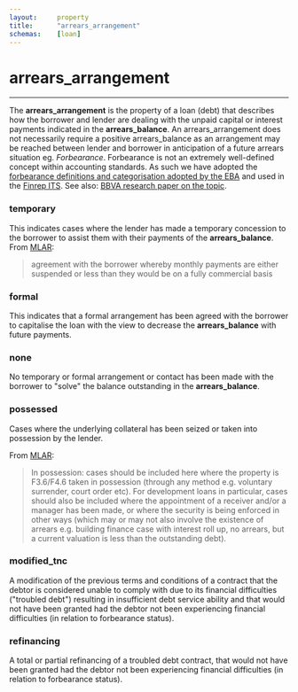 ```yaml
---
layout:		property
title:		"arrears_arrangement"
schemas:	[loan]
---
```


# arrears_arrangement

---

The **arrears_arrangement** is the property of a loan (debt) that describes how the borrower and lender are dealing with the unpaid capital or interest payments indicated in the **arrears_balance**. An arrears_arrangement does not necessarily require a positive arrears_balance as an arrangement may be reached between lender and borrower in anticipation of a future arrears situation eg. *Forbearance*. Forbearance is not an extremely well-defined concept within accounting standards. As such we have adopted the [forbearance definitions and categorisation adopted by the EBA][eba-forbearance-its] and used in the [Finrep ITS][finrep-its]. See also: [BBVA research paper on the topic][bbva-forbearance].

[eba-forbearance-its]: https://eba.europa.eu/documents/10180/449824/EBA-ITS-2013-03+Final+draft+ITS+on+Forbearance+and+Non-performing+exposures.pdf/a55b9933-be43-4cae-b872-9184c90135b9
[bbva-forbearance]: https://www.bbvaresearch.com/wp-content/uploads/2017/12/2017-12-IFRS-9-Impact-on-forbearance-practices.pdf
[finrep-its]: https://eba.europa.eu/sites/default/documents/files/documents/10180/2321183/b67323ac-27fa-482d-926e-ae7ba3e90cb8/Annex%20III%20%28Annex%205%20%28FINREP%29%29.pdf

### temporary
This indicates cases where the lender has made a temporary concession to the borrower to assist them with their payments of the **arrears_balance**. 
From [MLAR][mlar]:
> agreement with the borrower whereby monthly payments are either suspended or less than they would be on a fully commercial basis

### formal
This indicates that a formal arrangement has been agreed with the borrower to capitalise the loan with the view to decrease the **arrears_balance** with future payments.

### none
No temporary or formal arrangement or contact has been made with the borrower to "solve" the balance outstanding in the **arrears_balance**.

### possessed
Cases where the underlying collateral has been seized or taken into possession by the lender.

From [MLAR][mlar]:
> In possession: cases should be included here where the property is
F3.6/F4.6 taken in possession (through any method e.g. voluntary surrender, court
order etc). For development loans in particular, cases should also be
included where the appointment of a receiver and/or a manager has been
made, or where the security is being enforced in other ways (which may
or may not also involve the existence of arrears e.g. building finance case
with interest roll up, no arrears, but a current valuation is less than the
outstanding debt). 


[mlar]: http://www.bankofengland.co.uk/pra/documents/regulatorydata/mlar/sup_chapter16_annex19bg_20120401.pdf

### modified_tnc
A modification of the previous terms and conditions of a contract that the debtor is considered unable to comply with due to its financial difficulties ("troubled debt") resulting in insufficient debt service ability and that would not  have  been  granted  had  the  debtor  not  been  experiencing  financial  difficulties (in relation to forbearance status).

### refinancing
A total or partial refinancing of a troubled debt contract, that would not have been granted had the debtor not been experiencing financial difficulties (in relation to forbearance status).
